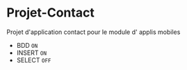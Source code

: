 # Projet-Contact

Projet d'application contact pour le module d' applis mobiles

- BDD `ON` 
- INSERT `ON`
- SELECT `OFF` 
